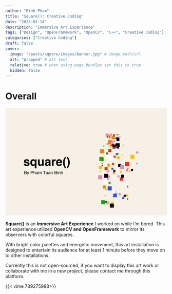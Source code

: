 ```yaml
---
author: "Binh Pham"
title: "Square(): Creative Coding"
date: "2023-01-14"
description: "Immersive Art Experience"
tags: ["Design", "OpenFramework", "OpenCV", "C++", "Creative Coding"]
categories: ["Creative Coding"]
draft: false
cover:
  image: "/posts/square/images/banner.jpg" # image path/url
  alt: "Wrapped" # alt text
  relative: true # when using page bundles set this to true
  hidden: false
---
```


# Overall

![Banner](images/banner-original.PNG)

**Square()** is an **Immersive Art Experience** I worked on while I’m bored. This art experience utilized **OpenCV and OpenFramework** to mirror its observers with colorful squares.

With bright color palettes and energetic movement, this art installation is designed to entertain its audience for at least 1 minute before they move on to other installations.

Currently this is not open-sourced, if you want to display this art work or collaborate with me in a new project, please contact me through this platform.

{{< vime 789275988>}}
